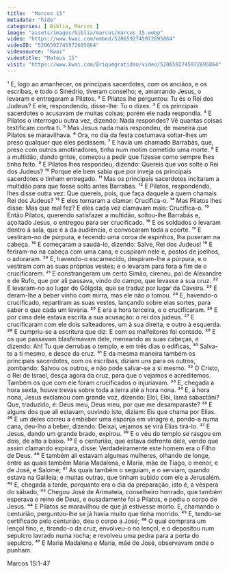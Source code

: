 ```yaml
---
title:  "Marcos 15"
metadate: "hide"
categories: [ Biblia, Marcos ]
image: "assets/images/biblia/marcos/marcos_15.webp"
video: "https://www.kwai.com/embed/5206592745972695864"
videoID: "5206592745972695864"
videosource: "Kwai"
videotitle: "Mateus 15"
visit: "https://www.kwai.com/@riquegratidao/video/5206592745972695864"
---
```

¹ E, logo ao amanhecer, os principais sacerdotes, com os anciãos, e os escribas, e todo o Sinédrio, tiveram conselho; e, amarrando Jesus, o levaram e entregaram a Pilatos.
² E Pilatos lhe perguntou: Tu és o Rei dos Judeus? E ele, respondendo, disse-lhe: Tu o dizes.
³ E os principais sacerdotes o acusavam de muitas coisas; porém ele nada respondia.
⁴ E Pilatos o interrogou outra vez, dizendo: Nada respondes? Vê quantas coisas testificam contra ti.
⁵ Mas Jesus nada mais respondeu, de maneira que Pilatos se maravilhava.
⁶ Ora, no dia da festa costumava soltar-lhes um preso qualquer que eles pedissem.
⁷ E havia um chamado Barrabás, que, preso com outros amotinadores, tinha num motim cometido uma morte.
⁸ E a multidão, dando gritos, começou a pedir que fizesse como sempre lhes tinha feito.
⁹ E Pilatos lhes respondeu, dizendo: Quereis que vos solte o Rei dos Judeus?
¹⁰ Porque ele bem sabia que por inveja os principais sacerdotes o tinham entregado.
¹¹ Mas os principais sacerdotes incitaram a multidão para que fosse solto antes Barrabás.
¹² E Pilatos, respondendo, lhes disse outra vez: Que quereis, pois, que faça daquele a quem chamais Rei dos Judeus?
¹³ E eles tornaram a clamar: Crucifica-o.
¹⁴ Mas Pilatos lhes disse: Mas que mal fez? E eles cada vez clamavam mais: Crucifica-o.
¹⁵ Então Pilatos, querendo satisfazer a multidão, soltou-lhe Barrabás e, açoitado Jesus, o entregou para ser crucificado.
¹⁶ E os soldados o levaram dentro à sala, que é a da audiência, e convocaram toda a coorte.
¹⁷ E vestiram-no de púrpura, e tecendo uma coroa de espinhos, lha puseram na cabeça.
¹⁸ E começaram a saudá-lo, dizendo: Salve, Rei dos Judeus!
¹⁹ E feriram-no na cabeça com uma cana, e cuspiram nele e, postos de joelhos, o adoraram.
²⁰ E, havendo-o escarnecido, despiram-lhe a púrpura, e o vestiram com as suas próprias vestes; e o levaram para fora a fim de o crucificarem.
²¹ E constrangeram um certo Simão, cireneu, pai de Alexandre e de Rufo, que por ali passava, vindo do campo, que levasse a sua cruz.
²² E levaram-no ao lugar do Gólgota, que se traduz por lugar da Caveira.
²³ E deram-lhe a beber vinho com mirra, mas ele não o tomou.
²⁴ E, havendo-o crucificado, repartiram as suas vestes, lançando sobre elas sortes, para saber o que cada um levaria.
²⁵ E era a hora terceira, e o crucificaram.
²⁶ E por cima dele estava escrita a sua acusação: o rei dos judeus.
²⁷ E crucificaram com ele dois salteadores, um à sua direita, e outro à esquerda.
²⁸ E cumpriu-se a escritura que diz: E com os malfeitores foi contado.
²⁹ E os que passavam blasfemavam dele, meneando as suas cabeças, e dizendo: Ah! Tu que derrubas o templo, e em três dias o edificas,
³⁰ Salva-te a ti mesmo, e desce da cruz.
³¹ E da mesma maneira também os principais sacerdotes, com os escribas, diziam uns para os outros, zombando: Salvou os outros, e não pode salvar-se a si mesmo.
³² O Cristo, o Rei de Israel, desça agora da cruz, para que o vejamos e acreditemos. Também os que com ele foram crucificados o injuriavam.
³³ E, chegada a hora sexta, houve trevas sobre toda a terra até a hora nona.
³⁴ E, à hora nona, Jesus exclamou com grande voz, dizendo: Eloí, Eloí, lamá sabactâni? Que, traduzido, é: Deus meu, Deus meu, por que me desamparaste?
³⁵ E alguns dos que ali estavam, ouvindo isto, diziam: Eis que chama por Elias.
³⁶ E um deles correu a embeber uma esponja em vinagre e, pondo-a numa cana, deu-lho a beber, dizendo: Deixai, vejamos se virá Elias tirá-lo.
³⁷ E Jesus, dando um grande brado, expirou.
³⁸ E o véu do templo se rasgou em dois, de alto a baixo.
³⁹ E o centurião, que estava defronte dele, vendo que assim clamando expirara, disse: Verdadeiramente este homem era o Filho de Deus.
⁴⁰ E também ali estavam algumas mulheres, olhando de longe, entre as quais também Maria Madalena, e Maria, mãe de Tiago, o menor, e de José, e Salomé;
⁴¹ As quais também o seguiam, e o serviam, quando estava na Galileia; e muitas outras, que tinham subido com ele a Jerusalém.
⁴² E, chegada a tarde, porquanto era o dia da preparação, isto é, a véspera do sábado,
⁴³ Chegou José de Arimateia, conselheiro honrado, que também esperava o reino de Deus, e ousadamente foi a Pilatos, e pediu o corpo de Jesus.
⁴⁴ E Pilatos se maravilhou de que já estivesse morto. E, chamando o centurião, perguntou-lhe se já havia muito que tinha morrido.
⁴⁵ E, tendo-se certificado pelo centurião, deu o corpo a José;
⁴⁶ O qual comprara um lençol fino, e, tirando-o da cruz, envolveu-o no lençol, e o depositou num sepulcro lavrado numa rocha; e revolveu uma pedra para a porta do sepulcro.
⁴⁷ E Maria Madalena e Maria, mãe de José, observavam onde o punham. 

Marcos 15:1-47